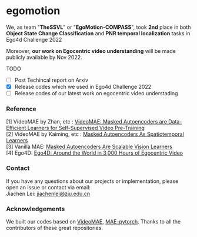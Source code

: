# egomotion

We, as team "**TheSSVL**" or "**EgoMotion-COMPASS**", took **2nd** place in both **Object State Change Classification** and **PNR temporal localization** tasks in Ego4d Challenge 2022  


Moreover, **our work on Egocentric video understanding** will be made publicly available by Nov 2022.  



TODO

- [ ] Post Techincal report on Arxiv  
- [x] Release codes which we used in Ego4d Challenge 2022  
- [ ] Release codes of our latest work on egocentric video understading  

### Reference
[1] VideoMAE by Zhan, etc : [VideoMAE: Masked Autoencoders are Data-Efficient Learners for Self-Supervised Video Pre-Training](https://arxiv.org/abs/2203.12602)  
[2] VideoMAE by Kaiming, etc : [Masked Autoencoders As Spatiotemporal Learners](https://arxiv.org/abs/2205.09113)  
[3] Vanilla MAE: [Masked Autoencoders Are Scalable Vision Learners](https://arxiv.org/abs/2111.06377)  
[4] Ego4D: [Ego4D: Around the World in 3,000 Hours of Egocentric Video](https://arxiv.org/abs/2110.07058)  


### Contact
If you have any questions about our projects or implementation, please open an issue or contact via email:  
Jiachen Lei: jiachenlei@zju.edu.cn 

### Acknowledgements
We built our codes based on [VideoMAE](https://github.com/MCG-NJU/VideoMAE), [MAE-pytorch](https://github.com/pengzhiliang/MAE-pytorch). Thanks to all the contributors of these great repositories.
